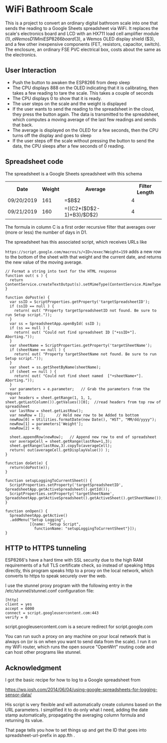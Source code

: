 # WiFi Bathroom Scale

This is a project to convert an ordinary digital bathroom
scale into one that sends the reading to a Google Sheets
spreadsheet via WiFi.  It replaces the scale's electronics
board and LCD with an HX711 load cell amplifier module
($1), a Wemos D1 Mini ESP8266 board ($3), a Wemos OLED
display shield ($3), and a few other inexpensive components
(FET, resistors, capacitor, switch).  The enclosure,
an ordinary FSE PVC electrical box, costs about the same
as the electronics.

## User Interaction

- Push the button to awaken the ESP8266 from deep sleep
- The CPU displays 888 on the OLED indicating that it
is calibrating, then takes a few reading to tare the
scale.  This takes a couple of seconds
- The CPU displays 0 to show that it is ready.
- The user steps on the scale and the weight is displayed
- If the user wants to send the reading to the spreadsheet
in the cloud, they press the button again.  The data
is transmitted to the spreadsheet, which computes a
moving average of the last few readings and sends that
back.
- The average is displayed on the OLED for a few seconds,
then the CPU turns off the display and goes to sleep
- If the user steps off the scale without pressing the
button to send the data, the CPU sleeps after a few
seconds of 0 reading.

## Spreadsheet code

The spreadsheet is a Google Sheets spreadsheet with this schema

<table>
<tr>
<th>Date</th> <th>Weight</th> <th>Average</th> <th>Filter Length</th>
</tr>
<tr>
<td>09/20/2019</td> <td>161</td> <td>=$B$2</td> <td>4</td>
</tr>
<tr>
<td>09/21/2019</td> <td>160</td> <td>=((C2*($D$2-1)+B3)/$D$2)</td> <td>4</td>
</tr>
</table>

The formula in column C is a first order recursive filter that averages
over (more or less) the number of days in D1.

The spreadsheet has this associated script, which receives URLs like

``https://script.google.com/macros/s/<ID>/exec?Weight=159``
adds a new row to the bottom of the sheet with that weight and the
current date, and returns the new value of the moving average.

```
// Format a string into text for the HTML response
function out( s ) {
  return ContentService.createTextOutput(s).setMimeType(ContentService.MimeType.TEXT);
}

function doPost(e) { 
  var ssID = ScriptProperties.getProperty('targetSpreadsheetID');
  if (ssID == null ) {
    return( out( "Property targetSpreadsheetID not found. Be sure to run Setup script."));
  }
  var ss = SpreadsheetApp.openById( ssID );  
  if (ss == null ) {     
    return( out( "Could not find spreadsheet ID ["+ssID+"]. Aborting."));    
  }
  var sheetName = ScriptProperties.getProperty('targetSheetName');
  if (sheetName == null ) {
    return( out( "Property targetSheetName not found. Be sure to run Setup script."));
  }  
  var sheet = ss.getSheetByName(sheetName);
  if (sheet == null ) {
    return( out( "Could not find sheet named  ["+sheetName+"]. Aborting."));
  }
  var parameters = e.parameter;   // Grab the parameters from the request
  var headers = sheet.getRange(1, 1, 1, sheet.getLastColumn()).getValues()[0];  //read headers from top row of spreadsheet    
  var lastRow = sheet.getLastRow();
  var newRow = [];     // Hold new row to be Added to bottom           
  newRow[0] = Utilities.formatDate(new Date(), "HST", "MM/dd/yyyy");
  newRow[1] = parameters['Weight'];
  newRow[2] = 0;
  
  sheet.appendRow(newRow);   // Append new row to end of spreadsheet  
  var averageCell = sheet.getRange(lastRow+1,3);
  sheet.getRange(lastRow,3).copyTo(averageCell);
  return( out(averageCell.getDisplayValue()) );
}

function doGet(e) {
  return(doPost(e));
}

function setupLoggingToCurrentSheet() {
  ScriptProperties.setProperty('targetSpreadsheetID', SpreadsheetApp.getActiveSpreadsheet().getId());
  ScriptProperties.setProperty('targetSheetName', SpreadsheetApp.getActiveSpreadsheet().getActiveSheet().getSheetName());      
}

function onOpen() {
  SpreadsheetApp.getActive()
  .addMenu("Setup Logging",
           [{name: "Setup Script", 
             functionName: "setupLoggingToCurrentSheet"}]);
}

```

## HTTP to HTTPS tunneling

ESP8266's have a hard time with SSL security due to the high RAM
requirements of a full TLS certificate check, so instead of speaking
https directly, this program speaks http to a proxy on the local
network, which converts to https to speak securely over the web.

I use the stunnel proxy program with the following entry in
the /etc/stunnel/stunnel.conf configuration file:

```
[http]
client = yes
accept = 6000
connect = script.googleusercontent.com:443
verify = 0
```

script.googleusercontent.com is a secure redirect for
script.google.com

You can run such a proxy on any machine on your local
network that is always on (or is on when you want to send
data from the scale).  I run it on my WiFi router, which
runs the open source "OpenWrt" routing code and can
host other programs like stunnel.

## Acknowledgment

I got the basic recipe for how to log to a Google spreadsheet from

https://wp.josh.com/2014/06/04/using-google-spreadsheets-for-logging-sensor-data/

His script is very flexible and will automatically create columns
based on the URL parameters.  I simplified it to do only what I
need, adding the date stamp automatically, propagating the
averaging column formula and returning its value.

That page tells you how to set things up and get the ID
that goes into spreadsheet-url-prefix in app.fth .
